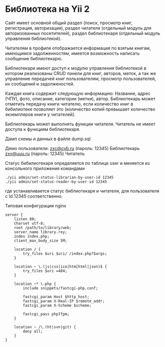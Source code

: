 Библиотека на Yii 2
=====================

Сайт имеет основной общий раздел (поиск, просмотр книг, регистрация, авторизация),
раздел читателя (отдельный модуль для авторизованных посетителей),
раздел библиотекаря (отдельный модуль управления библиотекой).

Читателям в профиле отображается информация по взятым книгам, имеющимся задолженностям,
имеется возможность написать сообщение библиотекарю.

Библиотекари имеют доступ к модулю управления библиотекой в котором реализованы CRUD панели для книг, авторов, меток, а так же управление
передачей книг пользователям, просмотр пользователей, их сообщений и задолженостей.

Каждая книга содержит следующую информацию:
Название, адрес (ЧПУ), фото, описание, категории (метки), автор.
Библиотекарь может отметить передачу книги читателю, если количество книг в бибилиотеке позволяет это
(количество копий превышает количество экземпляров книги у читателей).

Библиотекарь может выполнять функции читателя. Читатель не имеет доступа к функциям библиотекаря.

Дамп схемы и данных в файле dump.sql

Демо пользователи:
zxc@cvb.ru (пароль: 12345) Библиотекарь
zxv@uuu.ru (пароль: 12345) Читатель

Статус бибилиотекаря определяется по таблице user и меняется из консольного приложения командами
```
./yii admin/set-status-librarian-by-user-id 12345
./yii admin/set-status-reader-by-user-id 12345
```
где устанавливается статус библиотекаря и читателя, для пользователя с Id 12345 соответственно.

Типовая конфигурация nginx
```
server {
    listen 80;
    charset utf-8;
    root /path/to/library/web;
    server_name library.rey;
    index index.php;
    client_max_body_size 5M;

    location / {
        try_files $uri $uri/ /index.php?$args;
    }

    location ~ \.(js|css|ico|htm|html|json)$ {
        try_files $uri =404;
    }

    location ~* \.php {
        include snippets/fastcgi-php.conf;

        fastcgi_param Host $http_host;
        fastcgi_param X-Real-IP $remote_addr;
        fastcgi_param X-Scheme $scheme;

        fastcgi_pass php7fpm;
    }

    location ~ /\.(ht|svn|git) {
        deny all;
    }
}
```
